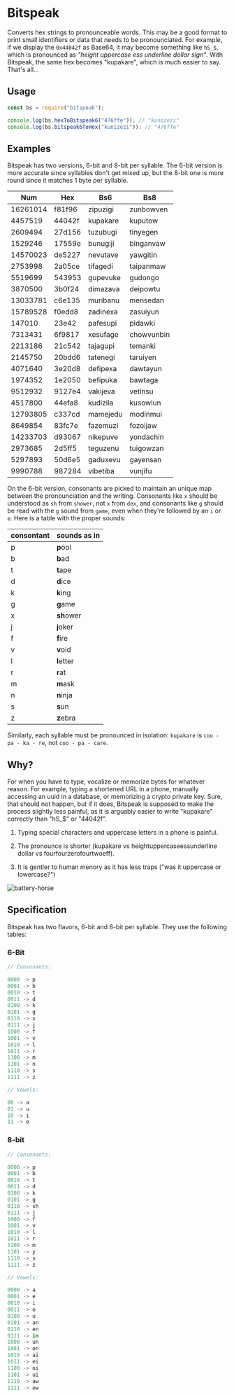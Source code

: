 Bitspeak
========

Converts hex strings to pronounceable words. This may be a good format to print
small identifiers or data that needs to be pronounciated. For example, if we
display the `0x44042f` as Base64, it may become something like `hS_$`, which is
pronounced as *"height uppercase ess underline dollar sign"*. With Bitspeak,
the same hex becomes "kupakare", which is much easier to say. That's all...

Usage
-----

```javascript
const bs = require("bitspeak");

console.log(bs.hexToBitspeak6("476ffe")); // "kunizezi"
console.log(bs.bitspeak6ToHex("kunizezi")); // "476ffe"
```

Examples
--------

Bitspeak has two versions, 6-bit and 8-bit per syllable. The 6-bit version is
more accurate since syllables don't get mixed up, but the 8-bit one is more
round since it matches 1 byte per syllable.

Num | Hex | Bs6 | Bs8
--- | --- | --- | ---
16261014 | f81f96 | zipuzigi | zunbowven
4457519 | 44042f | kupakare | kuputow
2609494 | 27d156 | tuzubugi | tinyegen
1529246 | 17559e | bunugiji | binganvaw
14570023 | de5227 | nevutave | yawgitin
2753998 | 2a05ce | tifagedi | taipanmaw
5519699 | 543953 | gupevuke | gudongo
3870500 | 3b0f24 | dimazava | deipowtu
13033781 | c6e135 | muribanu | mensedan
15789528 | f0edd8 | zadinexa | zasuiyun
147010 | 23e42 | pafesupi | pidawki
7313431 | 6f9817 | xesufage | chowvunbin
2213186 | 21c542 | tajagupi | temanki
2145750 | 20bdd6 | tatenegi | taruiyen
4071640 | 3e20d8 | defipexa | dawtayun
1974352 | 1e2050 | befipuka | bawtaga
9512932 | 9127e4 | vakijeva | vetinsu
4517800 | 44efa8 | kudizila | kusowlun
12793805 | c337cd | mamejedu | modinmui
8649854 | 83fc7e | fazemuzi | fozoijaw
14233703 | d93067 | nikepuve | yondachin
2973685 | 2d5ff5 | teguzenu | tuigowzan
5297893 | 50d6e5 | gaduxevu | gayensan
9990788 | 987284 | vibetiba | vunjifu

On the 6-bit version, consonants are picked to maintain an unique map between
the pronounciation and the writing. Consonants like `x` should be understood as
`sh` from `shower`, not `x` from `dex`, and consonants like `g` should be read
with the `g` sound from `game`, even when they're followed by an `i` or `e`.
Here is a table with the proper sounds:

consontant | sounds as in
---------- | ------------
p          | **p**ool
b          | **b**ad
t          | **t**ape
d          | **d**ice
k          | **k**ing
g          | **g**ame
x          | **sh**ower
j          | **j**oker
f          | **f**ire
v          | **v**oid
l          | **l**etter
r          | **r**at
m          | **m**ask
n          | **n**inja
s          | **s**un
z          | **z**ebra
 
Similarly, each syllable must be pronounced in isolation: `kupakare` is `coo -
pa - ka - re`, not `coo - pa - care`.

Why?
----

For when you have to type, vocalize or memorize bytes for whatever reason. For
example, typing a shortened URL in a phone, manually accessing an uuid in a
database, or memorizing a crypto private key. Sure, that should not happen, but
if it does, Bitspeak is supposed to make the process slightly less painful,
as it is arguably easier to write "kupakare" correctly than "hS_$" or "44042f".

1. Typing special characters and uppercase letters in a phone is painful.

2. The pronounce is shorter (kupakare vs heightuppercaseessunderline
  dollar vs fourfourzerofourtwoeff).

3. It is gentler to human menory as it has less traps ("was it uppercase or lowercase?")

![battery-horse](https://imgs.xkcd.com/comics/password_strength.png)

Specification
-------------

Bitspeak has two flavors, 6-bit and 8-bit per syllable. They use the following tables:

### 6-Bit

```javascript
// Consonants:

0000 -> p
0001 -> b
0010 -> t
0011 -> d
0100 -> k
0101 -> g
0110 -> x
0111 -> j
1000 -> f
1001 -> v
1010 -> l
1011 -> r
1100 -> m
1101 -> n
1110 -> s
1111 -> z

// Vowels:

00 -> a
01 -> u
10 -> i
11 -> e
```

### 8-bit

```javascript
// Consonants:

0000 -> p
0001 -> b
0010 -> t
0011 -> d
0100 -> k
0101 -> g
0110 -> sh
0111 -> j
1000 -> f
1001 -> v
1010 -> l
1011 -> r
1100 -> m
1101 -> y
1110 -> s
1111 -> z

// Vowels:

0000 -> a
0001 -> e
0010 -> i
0011 -> o
0100 -> u
0101 -> an
0110 -> en
0111 -> in
1000 -> un
1001 -> on
1010 -> ai
1011 -> ei
1100 -> oi
1101 -> ui
1110 -> aw
1111 -> ow
```
